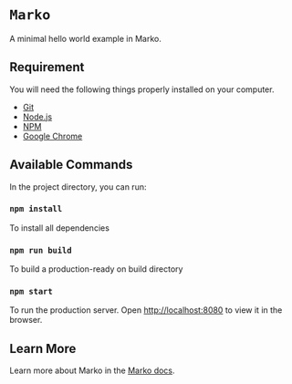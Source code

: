 # `Marko`

A minimal hello world example in Marko.

## Requirement

You will need the following things properly installed on your computer.

* [Git](https://git-scm.com/)
* [Node.js](https://nodejs.org/)
* [NPM](https://docs.npmjs.com/)
* [Google Chrome](https://google.com/chrome/)

## Available Commands

In the project directory, you can run:

### `npm install`

To install all dependencies

### `npm run build`

To build a production-ready on build directory

### `npm start`

To run the production server. Open [http://localhost:8080](http://localhost:8080) to view it in the browser.

## Learn More

Learn more about Marko in the [Marko docs](https://markojs.com/docs/getting-started/).

